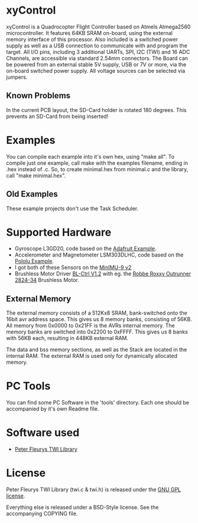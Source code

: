 # xyControl

xyControl is a Quadrocopter Flight Controller based on Atmels Atmega2560 microcontroller.
It features 64KB SRAM on-board, using the external memory interface of this processor.
Also included is a switched power supply as well as a USB connection to communicate with and program the target.
All I/O pins, including 3 additional UARTs, SPI, I2C (TWI) and 16 ADC Channels, are accessible via standard 2.54mm connectors.
The Board can be powered from an external stable 5V supply, USB or 7V or more, via the on-board switched power supply. All voltage sources can be selected via jumpers.

## Known Problems

In the current PCB layout, the SD-Card holder is rotated 180 degrees. This prevents an SD-Card from being inserted!

# Examples

You can compile each example into it's own hex, using "make all". To compile just one example, call make with the examples filename, ending in .hex instead of .c. So, to create minimal.hex from minimal.c and the library, call "make minimal.hex".

## Old Examples

These example projects don't use the Task Scheduler.

# Supported Hardware

+ Gyroscope L3GD20, code based on the [Adafruit Example](https://github.com/adafruit/Adafruit_L3GD20).
+ Accelerometer and Magnetometer LSM303DLHC, code based on the [Pololu Example](https://github.com/pololu/LSM303).
+ I got both of these Sensors on the [MinIMU-9 v2](http://www.pololu.com/catalog/product/1268)
+ Brushless Motor Driver [BL-Ctrl V1.2](http://www.mikrokopter.de/ucwiki/en/BL-Ctrl_V1.2) with eg. the [Robbe Roxxy Outrunner 2824-34](http://www.conrad.de/ce/de/product/231867) Brushless Motor.

## External Memory

The external memory consists of a 512Kx8 SRAM, bank-switched onto the 16bit avr address space.
This gives us 8 memory banks, consisting of 56KB. All memory from 0x0000 to 0x21FF is the AVRs internal memory. The memory banks are switched into 0x2200 to 0xFFFF.
This gives us 8 banks with 56KB each, resulting in 448KB external RAM.

The data and bss memory sections, as well as the Stack are located in the internal RAM. The external RAM is used only for dynamically allocated memory.

# PC Tools

You can find some PC Software in the 'tools' directory. Each one should be accompanied by it's own Readme file.

# Software used

 + [Peter Fleurys TWI Library](http://homepage.hispeed.ch/peterfleury/avr-software.html)

# License

Peter Fleurys TWI Library (twi.c & twi.h) is released under the [GNU GPL license](http://www.gnu.org/licenses/gpl.html).

Everything else is released under a BSD-Style license. See the accompanying COPYING file.
